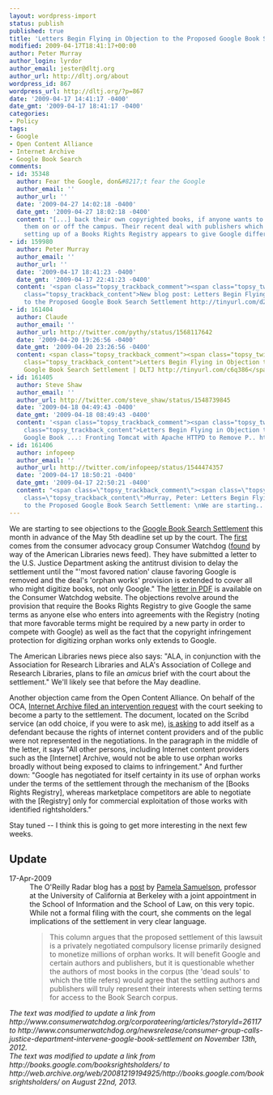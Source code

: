 ```yaml
---
layout: wordpress-import
status: publish
published: true
title: 'Letters Begin Flying in Objection to the Proposed Google Book Search Settlement'
modified: 2009-04-17T18:41:17+00:00
author: Peter Murray
author_login: lyrdor
author_email: jester@dltj.org
author_url: http://dltj.org/about
wordpress_id: 867
wordpress_url: http://dltj.org/?p=867
date: '2009-04-17 14:41:17 -0400'
date_gmt: '2009-04-17 18:41:17 -0400'
categories:
- Policy
tags:
- Google
- Open Content Alliance
- Internet Archive
- Google Book Search
comments:
- id: 35348
  author: Fear the Google, don&#8217;t fear the Google
  author_email: ''
  author_url: ''
  date: '2009-04-27 14:02:18 -0400'
  date_gmt: '2009-04-27 18:02:18 -0400'
  content: "[...] back their own copyrighted books, if anyone wants to actually use
    them on or off the campus. Their recent deal with publishers which includes the
    setting up of a Books Rights Registry appears to give Google different, more [...]"
- id: 159980
  author: Peter Murray
  author_email: ''
  author_url: ''
  date: '2009-04-17 18:41:23 -0400'
  date_gmt: '2009-04-17 22:41:23 -0400'
  content: '<span class="topsy_trackback_comment"><span class="topsy_twitter_username"><span
    class="topsy_trackback_content">New blog post: Letters Begin Flying in Objection
    to the Proposed Google Book Search Settlement http://tinyurl.com/d2e3xd</span></span>'
- id: 161404
  author: Claude
  author_email: ''
  author_url: http://twitter.com/pythy/status/1568117642
  date: '2009-04-20 19:26:56 -0400'
  date_gmt: '2009-04-20 23:26:56 -0400'
  content: <span class="topsy_trackback_comment"><span class="topsy_twitter_username"><span
    class="topsy_trackback_content">Letters Begin Flying in Objection to the Proposed
    Google Book Search Settlement | DLTJ http://tinyurl.com/c6q386</span></span>
- id: 161405
  author: Steve Shaw
  author_email: ''
  author_url: http://twitter.com/steve_shaw/status/1548739845
  date: '2009-04-18 04:49:43 -0400'
  date_gmt: '2009-04-18 08:49:43 -0400'
  content: '<span class="topsy_trackback_comment"><span class="topsy_twitter_username"><span
    class="topsy_trackback_content">Letters Begin Flying in Objection to the Proposed
    Google Book ...: Fronting Tomcat with Apache HTTPD to Remove P.. http://bit.ly/tUGnp</span></span>'
- id: 161406
  author: infopeep
  author_email: ''
  author_url: http://twitter.com/infopeep/status/1544474357
  date: '2009-04-17 18:50:21 -0400'
  date_gmt: '2009-04-17 22:50:21 -0400'
  content: "<span class=\"topsy_trackback_comment\"><span class=\"topsy_twitter_username\"><span
    class=\"topsy_trackback_content\">Murray, Peter: Letters Begin Flying in Objection
    to the Proposed Google Book Search Settlement: \nWe are starting.. http://snipurl.com/g3n5t</span></span>"
---
```

<p>We are starting to see objections to the <a href="http://web.archive.org/web/20081219194925/http://books.google.com/booksrightsholders/" title="Google Book Search Settlement Notice to Rights-holders - Books &amp; Inserts Registry">Google Book Search Settlement</a> this month in advance of the May 5th deadline set up by the court.  The <a href="http://www.consumerwatchdog.org/newsrelease/consumer-group-calls-justice-department-intervene-google-book-settlement" title="Consumer Watchdog - Consumer Group Calls On Justice Department To Intervene In Google Book Settlement">first</a> comes from the consumer advocacy group Consumer Watchdog (<a href="http://www.ala.org/ala/alonline/currentnews/newsarchive/2009/april2009/googlescanobjections.cfm" title="Objection to Google Scanning Settlement Filed (American Libraries News)">found</a> by way of the American Libraries news feed).  They have submitted a letter to the U.S. Justice Department asking the antitrust division to delay the settlement until the "'most favored nation' clause favoring Google is removed and the deal's 'orphan works' provision is extended to cover all who might digitize books, not only Google."  The <a href="http://www.consumerwatchdog.org/resources/ltrjusticegooglebook040109.pdf" title="Letter from Consumer Watchdog to the U.S. Justice Department">letter in PDF</a> is available on the Consumer Watchdog website.  The objections revolve around the provision that require the Books Rights Registry to give Google the same terms as anyone else who enters into agreements with the Registry (noting that more favorable terms might be required by a new party in order to compete with Google) as well as the fact that the copyright infringement protection for digitizing orphan works only extends to Google.</p>
<p>The American Libraries news piece also says:  "ALA, in conjunction with the Association for Research Libraries and ALA's Association of College and Research Libraries, plans to file an <i>amicus</i> brief with the court about the settlement."  We'll likely see that before the May deadline.</p>
<p>Another objection came from the Open Content Alliance.  On behalf of the OCA, <a href="http://www.opencontentalliance.org/2009/04/17/internet-archive-files-intervention-request/" title="Internet Archive files Intervention Request">Internet Archive filed an intervention request</a> with the court seeking to become a party to the settlement.  The document, <span class="removed_link" title="http://www.scribd.com/doc/14308286/Internet-Archive-Intervention-Google-Book-Search">located on the Scribd service</span> (an odd choice, if you were to ask me), <a href="http://www.law.cornell.edu/rules/frcp/Rule24.htm" title="Federal Rules of Civil Procedure - Rule 24 (LII 2007 ed.)">is asking</a> to add itself as a defendant because the rights of internet content providers and of the public were not represented in the negotiations.  In the paragraph in the middle of the letter, it says "All other persons, including Internet content providers such as the [Internet] Archive, would not be able to use orphan works broadly without being exposed to claims to infringement."  And further down:  "Google has negotiated for itself certainty in its use of orphan works under the terms of the settlement through the mechanism of the [Books Rights Registry], whereas marketplace competitors are able to negotiate with the [Registry] only for commercial exploitation of those works with identified rightsholders."</p>
<p>Stay tuned -- I think this is going to get more interesting in the next few weeks.</p>
<h2>Update</h2>
<dl class="dltj-updates">
<dt>17-Apr-2009</dt>
<dd>The O'Reilly Radar blog has a <a href="http://radar.oreilly.com/2009/04/legally-speaking-the-dead-soul.html" title="Legally Speaking:  The Dead Souls of the Google Booksearch Settlement - O'Reilly Radar">post</a> by <a href="http://people.ischool.berkeley.edu/~pam/" title="Pamela Samuelson">Pamela Samuelson</a>, professor at the University of California at Berkeley with a joint appointment in the School of Information and the School of Law, on this very topic.  While not a formal filing with the court, she comments on the legal implications of the settlement in very clear language.<br />
<blockquote>This column argues that the proposed settlement of this lawsuit is a privately negotiated compulsory license primarily designed to monetize millions of orphan works. It will benefit Google and certain authors and publishers, but it is questionable whether the authors of most books in the corpus (the 'dead souls' to which the title refers) would agree that the settling authors and publishers will truly represent their interests when setting terms for access to the Book Search corpus.</p></blockquote>
</dd>
</dl>
<p style="padding:0;margin:0;font-style:italic;">The text was modified to update a link from http://www.consumerwatchdog.org/corporateering/articles/?storyId=26117 to http://www.consumerwatchdog.org/newsrelease/consumer-group-calls-justice-department-intervene-google-book-settlement on November 13th, 2012.</p>
<p style="padding:0;margin:0;font-style:italic;">The text was modified to update a link from http://books.google.com/booksrightsholders/ to http://web.archive.org/web/20081219194925/http://books.google.com/booksrightsholders/ on August 22nd, 2013.</p>
